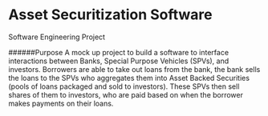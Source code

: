 # Asset Securitization Software
Software Engineering Project

######Purpose
A mock up project to build a software to interface interactions between Banks, Special Purpose Vehicles (SPVs), and investors. 
Borrowers are able to take out loans from the bank, the bank sells the loans to the SPVs who aggregates them into Asset Backed Securities (pools of loans packaged and sold to investors). These SPVs then sell shares of them to investors, who are paid based on when the borrower makes payments on their loans.
